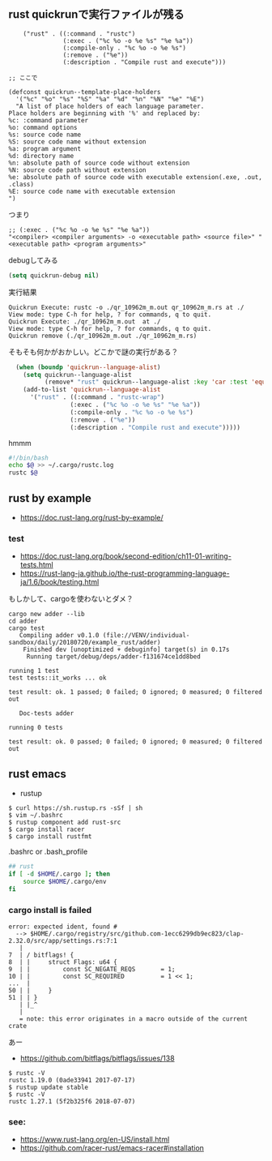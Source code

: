 ## rust quickrunで実行ファイルが残る

```
    ("rust" . ((:command . "rustc")
               (:exec . ("%c %o -o %e %s" "%e %a"))
               (:compile-only . "%c %o -o %e %s")
               (:remove . ("%e"))
               (:description . "Compile rust and execute")))

;; ここで

(defconst quickrun--template-place-holders
  '("%c" "%o" "%s" "%S" "%a" "%d" "%n" "%N" "%e" "%E")
  "A list of place holders of each language parameter.
Place holders are beginning with '%' and replaced by:
%c: :command parameter
%o: command options
%s: source code name
%S: source code name without extension
%a: program argument
%d: directory name
%n: absolute path of source code without extension
%N: source code path without extension
%e: absolute path of source code with executable extension(.exe, .out, .class)
%E: source code name with executable extension
")
```

つまり

```
;; (:exec . ("%c %o -o %e %s" "%e %a"))
"<compiler> <compiler arguments> -o <executable path> <source file>" "<executable path> <program arguments>"
```

debugしてみる

```lisp
(setq quickrun-debug nil)
```

実行結果

```
Quickrun Execute: rustc -o ./qr_10962m_m.out qr_10962m_m.rs at ./
View mode: type C-h for help, ? for commands, q to quit.
Quickrun Execute: ./qr_10962m_m.out  at ./
View mode: type C-h for help, ? for commands, q to quit.
Quickrun remove (./qr_10962m_m.out ./qr_10962m_m.rs)
```

そもそも何かがおかしい。どこかで謎の実行がある？

```lisp
  (when (boundp 'quickrun--language-alist)
    (setq quickrun--language-alist
          (remove* "rust" quickrun--language-alist :key 'car :test 'equal))
    (add-to-list 'quickrun--language-alist
      '("rust" . ((:command . "rustc-wrap")
                 (:exec . ("%c %o -o %e %s" "%e %a"))
                 (:compile-only . "%c %o -o %e %s")
                 (:remove . ("%e"))
                 (:description . "Compile rust and execute")))))
```

hmmm

```bash
#!/bin/bash
echo $@ >> ~/.cargo/rustc.log
rustc $@
```


## rust by example

- https://doc.rust-lang.org/rust-by-example/

### test

- https://doc.rust-lang.org/book/second-edition/ch11-01-writing-tests.html
- https://rust-lang-ja.github.io/the-rust-programming-language-ja/1.6/book/testing.html

もしかして、cargoを使わないとダメ？

```console
cargo new adder --lib
cd adder
cargo test
   Compiling adder v0.1.0 (file://VENV/individual-sandbox/daily/20180720/example_rust/adder)
    Finished dev [unoptimized + debuginfo] target(s) in 0.17s
     Running target/debug/deps/adder-f131674ce1dd8bed

running 1 test
test tests::it_works ... ok

test result: ok. 1 passed; 0 failed; 0 ignored; 0 measured; 0 filtered out

   Doc-tests adder

running 0 tests

test result: ok. 0 passed; 0 failed; 0 ignored; 0 measured; 0 filtered out
```

## rust emacs

- rustup

```
$ curl https://sh.rustup.rs -sSf | sh
$ vim ~/.bashrc
$ rustup component add rust-src
$ cargo install racer
$ cargo install rustfmt
```

.bashrc or .bash_profile

```bash
## rust
if [ -d $HOME/.cargo ]; then
    source $HOME/.cargo/env
fi
```

### cargo install is failed

```
error: expected ident, found #
  --> $HOME/.cargo/registry/src/github.com-1ecc6299db9ec823/clap-2.32.0/src/app/settings.rs:7:1
   |
7  | / bitflags! {
8  | |     struct Flags: u64 {
9  | |         const SC_NEGATE_REQS       = 1;
10 | |         const SC_REQUIRED          = 1 << 1;
...  |
50 | |     }
51 | | }
   | |_^
   |
   = note: this error originates in a macro outside of the current crate
```


あー

- https://github.com/bitflags/bitflags/issues/138

```console
$ rustc -V
rustc 1.19.0 (0ade33941 2017-07-17)
$ rustup update stable
$ rustc -V
rustc 1.27.1 (5f2b325f6 2018-07-07)
```


### see:

- https://www.rust-lang.org/en-US/install.html
- https://github.com/racer-rust/emacs-racer#installation

